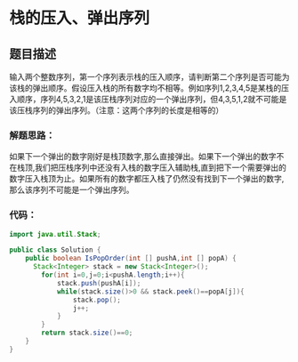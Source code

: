 # 栈的压入、弹出序列

## 题目描述
输入两个整数序列，第一个序列表示栈的压入顺序，请判断第二个序列是否可能为该栈的弹出顺序。假设压入栈的所有数字均不相等。例如序列1,2,3,4,5是某栈的压入顺序，序列4,5,3,2,1是该压栈序列对应的一个弹出序列，但4,3,5,1,2就不可能是该压栈序列的弹出序列。（注意：这两个序列的长度是相等的）

### 解题思路：
如果下一个弹出的数字刚好是栈顶数字,那么直接弹出。如果下一个弹出的数字不在栈顶,我们把压栈序列中还没有入栈的数字压入辅助栈,直到把下一个需要弹出的数字压入栈顶为止。如果所有的数字都压入栈了仍然没有找到下一个弹出的数字,那么该序列不可能是一个弹出序列。


### 代码：


```java
import java.util.Stack;

public class Solution {
    public boolean IsPopOrder(int [] pushA,int [] popA) {
      Stack<Integer> stack = new Stack<Integer>();
        for(int i=0,j=0;i<pushA.length;i++){
            stack.push(pushA[i]);
            while(stack.size()>0 && stack.peek()==popA[j]){
                stack.pop();
                j++;
            }
        }
        return stack.size()==0;
    }
}

```
